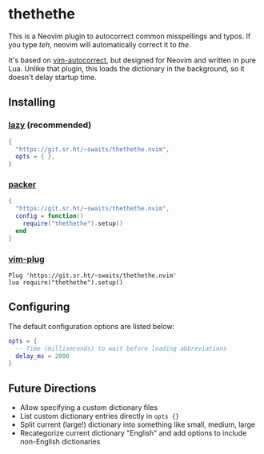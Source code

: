 # thethethe

This is a Neovim plugin to autocorrect common misspellings and typos. If you
type _teh_, neovim will automatically correct it to _the_.

It's based on [vim-autocorrect](https://github.com/panozzaj/vim-autocorrect),
but designed for Neovim and written in pure Lua. Unlike that plugin, this loads
the dictionary in the background, so it doesn't delay startup time.

## Installing

### [lazy](https://github.com/folke/lazy.nvim) (recommended)

```lua
{
  "https://git.sr.ht/~swaits/thethethe.nvim",
  opts = { },
}
```

### [packer](https://github.com/wbthomason/packer.nvim)

```lua
{
  "https://git.sr.ht/~swaits/thethethe.nvim",
  config = function()
    require("thethethe").setup()
  end
}
```

### [vim-plug](https://github.com/junegunn/vim-plug)

```vim
Plug 'https://git.sr.ht/~swaits/thethethe.nvim'
lua require("thethethe").setup()
```

## Configuring

The default configuration options are listed below:

```lua
opts = {
  -- Time (milliseconds) to wait before loading abbreviations
  delay_ms = 2000
}
```

## Future Directions

- Allow specifying a custom dictionary files
- List custom dictionary entries directly in `opts {}`
- Split current (large!) dictionary into something like small, medium, large
- Recategorize current dictionary "English" and add options to include non-English dictionaries
